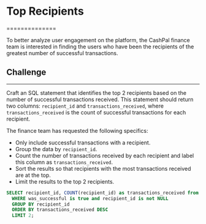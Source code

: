 # Top Recipients
==============

To better analyze user engagement on the platform, the CashPal finance team is interested in finding the users who have been the recipients of the greatest number of successful transactions.

## Challenge
---------

Craft an SQL statement that identifies the top 2 recipients based on the number of successful transactions received. This statement should return two columns: `recipient_id` and `transactions_received`, where `transactions_received` is the count of successful transactions for each recipient.

The finance team has requested the following specifics:

*   Only include successful transactions with a recipient.
*   Group the data by `recipient_id`.
*   Count the number of transactions received by each recipient and label this column as `transactions_received`.
*   Sort the results so that recipients with the most transactions received are at the top.
*   Limit the results to the top 2 recipients.

```sql
SELECT recipient_id, COUNT(recipient_id) as transactions_received from transactions
  WHERE was_successful is true and recipient_id is not NULL
  GROUP BY recipient_id
  ORDER BY transactions_received DESC
  LIMIT 2;
```
